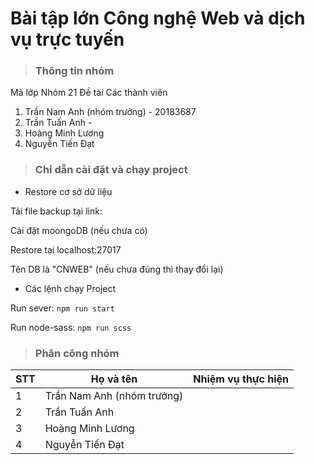 # Bài tập lớn Công nghệ Web và dịch vụ trực tuyến
> ### Thông tin nhóm
Mã lớp
Nhóm 21
Đề tài
Các thành viên
1. Trần Nam Anh (nhóm trưởng) - 20183687
2. Trần Tuấn Anh - 
3. Hoàng Minh Lương
4. Nguyễn Tiến Đạt
> ### Chỉ dẫn cài đặt và chạy  project
- Restore cơ sở dữ liệu

Tải file backup tại link:

Cài đặt moongoDB (nếu chưa có)

Restore tại localhost:27017 

Tên DB là "CNWEB" (nếu chưa đúng thì thay đổi lại)

- Các lệnh chạy Project

Run sever: `npm run start`

Run node-sass: `npm run scss`

> ### Phân công nhóm 
| STT | Họ và tên | Nhiệm vụ thực hiện | 
| ----- | ---------- | -------------- |
| 1 | Trần Nam Anh (nhóm trưởng) || 
| 2 | Trần Tuấn Anh            || 
| 3  | Hoàng Minh Lương            | | 
| 4  | Nguyễn Tiến Đạt           || 


